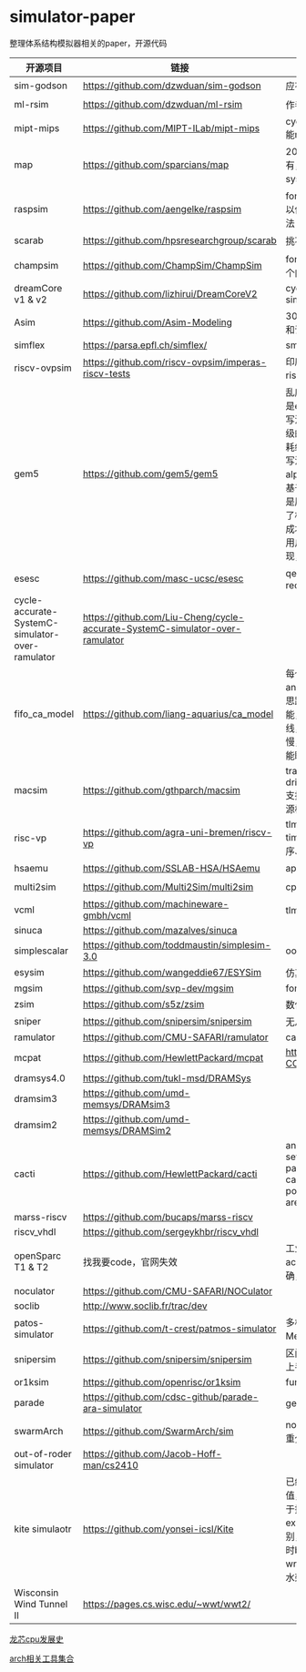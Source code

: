 # simulator-paper

整理体系结构模拟器相关的paper，开源代码

| 开源项目                                        | 链接                                                         | 概述                                                         | 评级                           |
| ----------------------------------------------- | ------------------------------------------------------------ | ------------------------------------------------------------ | ------------------------------ |
| sim-godson                                      | https://github.com/dzwduan/sim-godson                        | 应有尽有                                                     | :star::star::star::star::star: |
| ml-rsim                                         | https://github.com/dzwduan/ml-rsim                           | 作者张立新，自行搜索                                         | :star::star::star::star::star: |
| mipt-mips                                       | https://github.com/MIPT-ILab/mipt-mips                       | cycle accurate, fork asim 能run                              | :star::star::star::star:       |
| map                                             | https://github.com/sparcians/map                             | 20年老法师框架，应有尽有，维护也很积极，可以与systemc gem5等lian'dong | :star::star::star::star:       |
| raspsim                                         | https://github.com/aengelke/raspsim                          | fork from PTLsim，但是可以借鉴一部分超标量的设计写法         | :star::star::star::star:       |
| scarab                                          | https://github.com/hpsresearchgroup/scarab                   | 挑不出毛病，除了no smp                                       | :star::star::star::star:       |
| champsim                                        | https://github.com/ChampSim/ChampSim                         | for education，简简单单入个门                                | :star::star::star::star:       |
| dreamCore v1 & v2                               | https://github.com/lizhirui/DreamCoreV2                      | cycle accurate ooo simulator                                 | :star::star::star::star:       |
| Asim                                            | https://github.com/Asim-Modeling                             | 30年老法师框架，藏东西了,和论文不符合，降级                  | :star::star::star:             |
| simflex                                         | https://parsa.epfl.ch/simflex/                               | smarts                                                       |                                |
| riscv-ovpsim                                    | https://github.com/riscv-ovpsim/imperas-riscv-tests          | 印度理工和sifive建模用，riscv主流工具，只开源了bin           | :star::star::star:             |
| gem5                                            | https://github.com/gem5/gem5                                 | 乱序核是tick driven, cache是event driven，很多优秀的写法可以借鉴，比如实现了门级的stdcell，实现了动态功耗统计，还有一些抽象功能的写法，都较为优秀。微架构是alpha21264，缺点是写法要基于原有的框架进行实现，但是原有框架兼容性较高，损失了相当的性能，且修改微架构成本过高。使用python作为用户接口调用底层的C++实现，目前可能并不需要 | :star::star::star:             |
| esesc                                           | https://github.com/masc-ucsc/esesc                           | qemu based，update recently                                  | :star::star::star:             |
| cycle-accurate-SystemC-simulator-over-ramulator | https://github.com/Liu-Cheng/cycle-accurate-SystemC-simulator-over-ramulator |                                                              | :star::star::star:             |
| fifo_ca_model                                   | https://github.com/liang-aquarius/ca_model                   | 每个周期对所有module run and update，类似SCore的思路，有dump wave的功能，实现是每个clk进行连线，大量的赋值语句，会很慢，跟Score一个样，说明不能瞎琢磨 | :star::star:                   |
| macsim                                          | https://github.com/gthparch/macsim                           | trace driven or execution-drive cycle level simulator,支持多核、互联网络模型和电源模型 | :star::star:                   |
| risc-vp                                         | https://github.com/agra-uni-bremen/riscv-vp                  | tlm2.0 + instruction-based timing model，不考虑乱序、流水线、cache等 | :star:                         |
| hsaemu                                          | https://github.com/SSLAB-HSA/HSAemu                          | apu system. too old                                          | :star:                         |
| multi2sim                                       | https://github.com/Multi2Sim/multi2sim                       | cpu and gpu simulator                                        | :star:                         |
| vcml                                            | https://github.com/machineware-gmbh/vcml                     | tlm组件库                                                    |                                |
| sinuca                                          | https://github.com/mazalves/sinuca                           |                                                              |                                |
| simplescalar                                    | https://github.com/toddmaustin/simplesim-3.0                 | ooo  processor simulator                                     |                                |
| esysim                                          | https://github.com/wangeddie67/ESYSim                        | 仿真模型                                                     |                                |
| mgsim                                           | https://github.com/svp-dev/mgsim                             | for teaching                                                 |                                |
| zsim                                            | https://github.com/s5z/zsim                                  | 数亿条指令/秒，not ca                                        |                                |
| sniper                                          | https://github.com/snipersim/snipersim                       | 无从吐槽                                                     |                                |
| ramulator                                       | https://github.com/CMU-SAFARI/ramulator                      | ca mem model                                                 |                                |
| mcpat                                           | https://github.com/HewlettPackard/mcpat                      | https://github.com/H2020-COSSIM/cMcPAT                       |                                |
| dramsys4.0                                      | https://github.com/tukl-msd/DRAMSys                          |                                                              |                                |
| dramsim3                                        | https://github.com/umd-memsys/DRAMsim3                       |                                                              |                                |
| dramsim2                                        | https://github.com/umd-memsys/DRAMSim2                       |                                                              |                                |
| cacti                                           | https://github.com/HewlettPackard/cacti                      | analytical tool that takes a set of cache/memory para- meters as input and calculates its access time, power, cycle  time, and area. |                                |
| marss-riscv                                     | https://github.com/bucaps/marss-riscv                        |                                                              |                                |
| riscv_vhdl                                      | https://github.com/sergeykhbr/riscv_vhdl                     |                                                              |                                |
| openSparc T1 & T2                               | 找我要code，官网失效                                         | 工业界源码,not cycle accurate 暂时搁置，不精确，算了         | :star::star::star:             |
| noculator                                       | https://github.com/CMU-SAFARI/NOCulator                      |                                                              |                                |
| soclib                                          | http://www.soclib.fr/trac/dev                                |                                                              |                                |
| patos-simulator                                 | https://github.com/t-crest/patmos-simulator                  | 多核，基于ramulator进行Mem模拟                               |                                |
| snipersim                                       | https://github.com/snipersim/snipersim                       | 区间模型，数学模型，比较难上手                               |                                |
| or1ksim                                         | https://github.com/openrisc/or1ksim                          | function model                                               |                                |
| parade                                          | https://github.com/cdsc-github/parade-ara-simulator          | gem5套壳ca                                                   |                                |
| swarmArch                                       | https://github.com/SwarmArch/sim                             | not ca，比较新，MIT，更注重分析应用程序                      |                                |
| out-of-roder simulator                          | https://github.com/Jacob-Hoff-man/cs2410                     |                                                              |                                |
| kite simulaotr                                  | https://github.com/yonsei-icsl/Kite                          | 已经看完，没有太大的参考价值，主要维护了ticks变量用于控制时钟，latency标识exu的执行模块具体的流水级别，但是仅限于ticks++，同时bpu设计缺失，cache write throuth，整体为5级流水架构 |                                |
| Wisconsin Wind Tunnel II                        | https://pages.cs.wisc.edu/~wwt/wwt2/                         |                                                              |                                |



[龙芯cpu发展史](龙芯cpu发展史.md)

[arch相关工具集合](https://pages.cs.wisc.edu/~arch/www/tools.html)
